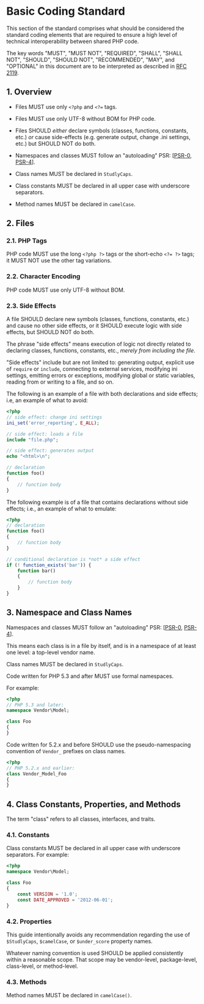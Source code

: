 # Basic Coding Standard

This section of the standard comprises what should be considered the standard
coding elements that are required to ensure a high level of technical
interoperability between shared PHP code.

The key words "MUST", "MUST NOT", "REQUIRED", "SHALL", "SHALL NOT", "SHOULD",
"SHOULD NOT", "RECOMMENDED", "MAY", and "OPTIONAL" in this document are to be
interpreted as described in [RFC 2119].

[RFC 2119]: https://www.rfc-editor.org/rfc/rfc2119.html
[PSR-0]: https://github.com/php-fig/fig-standards/blob/master/accepted/PSR-0.md
[PSR-4]: https://github.com/php-fig/fig-standards/blob/master/accepted/PSR-4-autoloader.md

## 1. Overview

- Files MUST use only `<?php` and `<?=` tags.

- Files MUST use only UTF-8 without BOM for PHP code.

- Files SHOULD *either* declare symbols (classes, functions, constants, etc.)
  *or* cause side-effects (e.g. generate output, change .ini settings, etc.)
  but SHOULD NOT do both.

- Namespaces and classes MUST follow an "autoloading" PSR: [[PSR-0], [PSR-4]].

- Class names MUST be declared in `StudlyCaps`.

- Class constants MUST be declared in all upper case with underscore separators.

- Method names MUST be declared in `camelCase`.

## 2. Files

### 2.1. PHP Tags

PHP code MUST use the long `<?php ?>` tags or the short-echo `<?= ?>` tags; it
MUST NOT use the other tag variations.

### 2.2. Character Encoding

PHP code MUST use only UTF-8 without BOM.

### 2.3. Side Effects

A file SHOULD declare new symbols (classes, functions, constants,
etc.) and cause no other side effects, or it SHOULD execute logic with side
effects, but SHOULD NOT do both.

The phrase "side effects" means execution of logic not directly related to
declaring classes, functions, constants, etc., *merely from including the
file*.

"Side effects" include but are not limited to: generating output, explicit
use of `require` or `include`, connecting to external services, modifying ini
settings, emitting errors or exceptions, modifying global or static variables,
reading from or writing to a file, and so on.

The following is an example of a file with both declarations and side effects;
i.e, an example of what to avoid:

~~~php
<?php
// side effect: change ini settings
ini_set('error_reporting', E_ALL);

// side effect: loads a file
include "file.php";

// side effect: generates output
echo "<html>\n";

// declaration
function foo()
{
    // function body
}
~~~

The following example is of a file that contains declarations without side
effects; i.e., an example of what to emulate:

~~~php
<?php
// declaration
function foo()
{
    // function body
}

// conditional declaration is *not* a side effect
if (! function_exists('bar')) {
    function bar()
    {
        // function body
    }
}
~~~

## 3. Namespace and Class Names

Namespaces and classes MUST follow an "autoloading" PSR: [[PSR-0], [PSR-4]].

This means each class is in a file by itself, and is in a namespace of at
least one level: a top-level vendor name.

Class names MUST be declared in `StudlyCaps`.

Code written for PHP 5.3 and after MUST use formal namespaces.

For example:

~~~php
<?php
// PHP 5.3 and later:
namespace Vendor\Model;

class Foo
{
}
~~~

Code written for 5.2.x and before SHOULD use the pseudo-namespacing convention
of `Vendor_` prefixes on class names.

~~~php
<?php
// PHP 5.2.x and earlier:
class Vendor_Model_Foo
{
}
~~~

## 4. Class Constants, Properties, and Methods

The term "class" refers to all classes, interfaces, and traits.

### 4.1. Constants

Class constants MUST be declared in all upper case with underscore separators.
For example:

~~~php
<?php
namespace Vendor\Model;

class Foo
{
    const VERSION = '1.0';
    const DATE_APPROVED = '2012-06-01';
}
~~~

### 4.2. Properties

This guide intentionally avoids any recommendation regarding the use of
`$StudlyCaps`, `$camelCase`, or `$under_score` property names.

Whatever naming convention is used SHOULD be applied consistently within a
reasonable scope. That scope may be vendor-level, package-level, class-level,
or method-level.

### 4.3. Methods

Method names MUST be declared in `camelCase()`.
